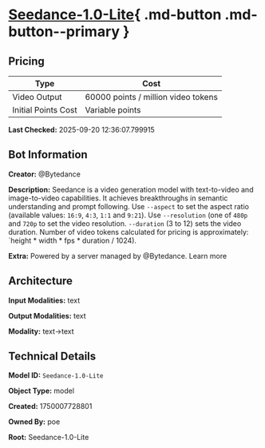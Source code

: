 # [Seedance-1.0-Lite](https://poe.com/Seedance-1.0-Lite){ .md-button .md-button--primary }

## Pricing

| Type | Cost |
|------|------|
| Video Output | 60000 points / million video tokens |
| Initial Points Cost | Variable points |

**Last Checked:** 2025-09-20 12:36:07.799915


## Bot Information

**Creator:** @Bytedance

**Description:** Seedance is a video generation model with text-to-video and image-to-video capabilities. It achieves breakthroughs in semantic understanding and prompt following. Use `--aspect` to set the aspect ratio (available values: `16:9`, `4:3`, `1:1` and `9:21`). Use `--resolution` (one of `480p` and `720p` to set the video resolution. `--duration` (3 to 12) sets the video duration.
Number of video tokens calculated for pricing is approximately: `height * width * fps * duration / 1024).

**Extra:** Powered by a server managed by @Bytedance. Learn more


## Architecture

**Input Modalities:** text

**Output Modalities:** text

**Modality:** text->text


## Technical Details

**Model ID:** `Seedance-1.0-Lite`

**Object Type:** model

**Created:** 1750007728801

**Owned By:** poe

**Root:** Seedance-1.0-Lite
